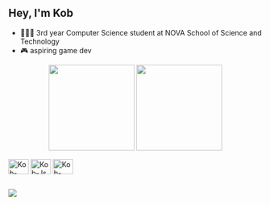 ## Hey, I'm Kob
- 👨🏻‍🎓 3rd year Computer Science student at NOVA School of Science and Technology
- 🎮 aspiring game dev

<div align="center">
  <a href="https://github.com/the-Kob"></a>
  <img align="center" height="170em" src="https://github-readme-stats.vercel.app/api?username=the-Kob&show_icons=true&theme=dracula&include_all_commits=true&count_private=true"/>
  <img align="center" height="170em" src="https://github-readme-stats.vercel.app/api/top-langs/?username=the-Kob&layout=compact&langs_count=7&theme=dracula"/>
</div>
  
<div style="display: inline_block"><br>
  <img align="center" alt="Kob-Java" height="30" width="40" src="https://cdn.jsdelivr.net/gh/devicons/devicon/icons/java/java-original.svg">
  <img align="center" alt="Kob-Js" height="30" width="40" src="https://cdn.jsdelivr.net/gh/devicons/devicon/icons/javascript/javascript-original.svg">
  <img align="center" alt="Kob-HTML" height="30" width="40" src="https://cdn.jsdelivr.net/gh/devicons/devicon/icons/html5/html5-original.svg">
</div>
  
##

<div>
  <a href="https://kob-gp.itch.io" target="_blank"><img align="center" src="https://img.shields.io/badge/Itch.io-FA5C5C?style=for-the-badge&logo=itch.io&logoColor=white" target="_blank"></a>
</div>
